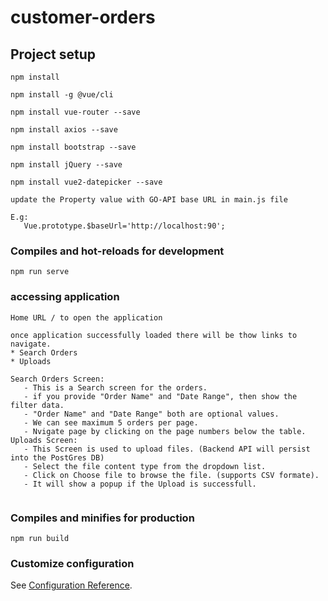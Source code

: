 # customer-orders

## Project setup
```
npm install

npm install -g @vue/cli

npm install vue-router --save

npm install axios --save

npm install bootstrap --save

npm install jQuery --save

npm install vue2-datepicker --save

update the Property value with GO-API base URL in main.js file

E.g:
   Vue.prototype.$baseUrl='http://localhost:90';

```

### Compiles and hot-reloads for development
```
npm run serve
```

### accessing application 
```
Home URL / to open the application

once application successfully loaded there will be thow links to navigate.
* Search Orders
* Uploads

Search Orders Screen:
   - This is a Search screen for the orders.
   - if you provide "Order Name" and "Date Range", then show the filter data.
   - "Order Name" and "Date Range" both are optional values.
   - We can see maximum 5 orders per page.
   - Nvigate page by clicking on the page numbers below the table.
Uploads Screen:
   - This Screen is used to upload files. (Backend API will persist into the PostGres DB)
   - Select the file content type from the dropdown list.
   - Click on Choose file to browse the file. (supports CSV formate).
   - It will show a popup if the Upload is successfull.
   
```

### Compiles and minifies for production
```
npm run build
```
### Customize configuration
See [Configuration Reference](https://cli.vuejs.org/config/).
